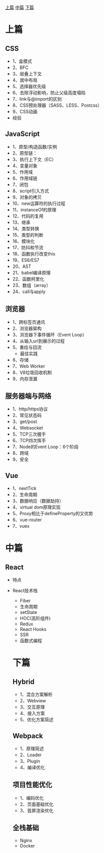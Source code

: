 [上篇](https://juejin.im/post/6844903776512393224)
[中篇](https://juejin.im/post/6844903801153945608)
[下篇](https://juejin.im/post/6844903830979608584)

# 上篇

## CSS

* 1、盒模式
* 2、BFC
* 3、层叠上下文
* 4、居中布局
* 5、选择器优先级
* 6、去除浮动影响，防止父级高度塌陷
* 7、link与@import的区别
* 8、CSS预处理器（SASS、LESS、Postcss）
* 9、CSS动画
* 经验

## JavaScript

* 1、原型/构造函数/实例
* 2、原型链：
* 3、执行上下文（EC）
* 4、变量对象
* 5、作用域
* 6、作用域链
* 7、闭包
* 8、script引入方式
* 9、对象的拷贝
* 10、new运算符的执行过程
* 11、instanceOf的原理
* 12、代码的复用
* 13、继承
* 14、类型转换
* 15、类型的判断
* 16、模块化
* 17、防抖和节流
* 18、函数执行改变this
* 19、ES6/ES7
* 20、AST
* 21、babel编译原理
* 22、函数柯里化
* 23、数组（array）
* 24、call与apply

## 浏览器

* 1、跨标签页通讯
* 2、浏览器架构
* 3、浏览器下事件循环（Event Loop）
* 4、从输入url到展示的过程
* 5、重绘与回流
  * 最佳实践
* 6、存储
* 7、Web Worker
* 8、V8垃圾回收机制
* 9、内存泄漏

## 服务器端与网络

* 1、http/https协议
* 2、常见状态码
* 3、get/post
* 4、Websocket
* 5、TCP三次握手
* 6、TCP四次挥手
* 7、Node的Event Loop：6个阶段
* 8、跨域
* 9、安全

## Vue

* 1、nextTick
* 2、生命周期
* 3、数据响应（数据劫持）
* 4、virtual dom原理实现
* 5、Proxy相比于defineProperty的又优势
* 6、vue-router
* 7、vuex

# 中篇

## React

* 特点
* React技术栈
  * Fiber
  * 生命周期
  * setState
  * HOC(高阶组件)
  * Redux
  * React Hooks
  * SSR
  * 函数式编程

  # 下篇

  ## Hybrid

  * 1、混合方案解析
  * 2、Webview
  * 3、交互原理
  * 4、接入方案
  * 5、优化方案简述

  ## Webpack

  * 1、原理简述
  * 2、Loader
  * 3、Plugin
  * 4、编译优化

  ## 项目性能优化

  * 1、编码优化
  * 2、页面基础优化
  * 3、首屏渲染优化

  ## 全栈基础

  * Nginx
  * Docker